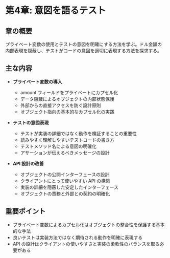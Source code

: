# 第4章: 意図を語るテスト

## 章の概要
プライベート変数の使用とテストの意図を明確にする方法を学ぶ。ドル金額の内部表現を隠蔽し、テストがコードの意図を適切に表現する方法を探求する。

## 主な内容
- **プライベート変数の導入**
  - amount フィールドをプライベートにカプセル化
  - データ隠蔽によるオブジェクトの内部状態保護
  - 外部からの直接アクセスを防ぐ設計原則
  - オブジェクト指向の基本的なカプセル化の実践

- **テストの意図表現**
  - テストが実装の詳細ではなく動作を検証することの重要性
  - 読みやすく理解しやすいテストコードの書き方
  - テストメソッド名による意図の明確化
  - アサーションが伝えるべきメッセージの設計

- **API 設計の改善**
  - オブジェクトの公開インターフェースの設計
  - クライアントにとって使いやすい API の構築
  - 実装の詳細を隠蔽した安定したインターフェース
  - オブジェクトの責務と外部との契約の明確化

## 重要ポイント
- プライベート変数によるカプセル化はオブジェクトの整合性を保護する基本的な手法
- 良いテストは実装方法ではなく期待される動作を明確に表現する
- API の設計はクライアントの使いやすさと実装の柔軟性のバランスを取る必要がある